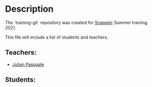 # Description

The ´training-git´ repository was created for [Snappler](https://www.snappler.com) Summer training 2021.

This file will include a list of students and teachers.

## Teachers:
- [Julian Pasquale](https://github.com/JulianPasquale)

## Students:
